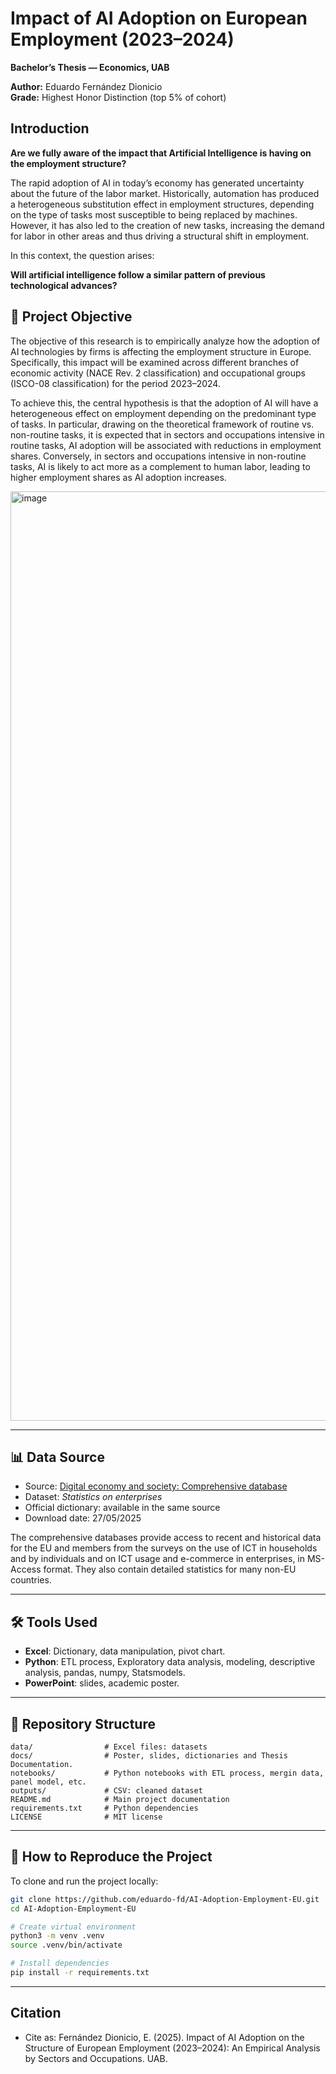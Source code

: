 # Impact of AI Adoption on European Employment (2023–2024)

**Bachelor’s Thesis — Economics, UAB**

**Author:** Eduardo Fernández Dionicio  
**Grade:** Highest Honor Distinction (top 5% of cohort)

## Introduction
**Are we fully aware of the impact that Artificial Intelligence is having on the employment structure?**

The rapid adoption of AI in today’s economy has generated uncertainty about the future of the labor market.
Historically, automation has produced a heterogeneous substitution effect in employment structures, depending on the type of tasks most susceptible to being replaced by machines.
However, it has also led to the creation of new tasks, increasing the demand for labor in other areas and thus driving a structural shift in employment.

In this context, the question arises:

**Will artificial intelligence follow a similar pattern of previous technological advances?**

## 🎯 Project Objective

The objective of this research is to empirically analyze how the adoption of AI technologies by firms is affecting the employment structure in Europe. Specifically, this impact will be examined across different branches of economic activity (NACE Rev. 2 classification) and occupational groups (ISCO-08 classification) for the period 2023–2024.

To achieve this, the central hypothesis is that the adoption of AI will have a heterogeneous effect on employment depending on the predominant type of tasks. In particular, drawing on the theoretical framework of routine vs. non-routine tasks, it is expected that in sectors and occupations intensive in routine tasks, AI adoption will be associated with reductions in employment shares. Conversely, in sectors and occupations intensive in non-routine tasks, AI is likely to act more as a complement to human labor, leading to higher employment shares as AI adoption increases.

<img width="1026" height="1487" alt="image" src="https://github.com/user-attachments/assets/84bd8249-7a26-46f7-b577-3dfc46e20c6b" />

---

## 📊 Data Source
- Source: [Digital economy and society: Comprehensive database](https://ec.europa.eu/eurostat/web/digital-economy-and-society/database/comprehensive-database)  
- Dataset: *Statistics on enterprises*  
- Official dictionary: available in the same source  
- Download date: 27/05/2025

The comprehensive databases provide access to recent and historical data for the EU and members from the surveys on the use of ICT in households and by individuals and on ICT usage and e-commerce in enterprises, in MS-Access format. They also contain detailed statistics for many non-EU countries.

---

## 🛠️ Tools Used
- **Excel**: Dictionary, data manipulation, pivot chart.
- **Python**: ETL process, Exploratory data analysis, modeling, descriptive analysis, pandas, numpy, Statsmodels.
- **PowerPoint**: slides, academic poster.
  
---

## 📂 Repository Structure
```
data/                # Excel files: datasets
docs/                # Poster, slides, dictionaries and Thesis Documentation.
notebooks/           # Python notebooks with ETL process, mergin data, panel model, etc.
outputs/             # CSV: cleaned dataset
README.md            # Main project documentation
requirements.txt     # Python dependencies
LICENSE              # MIT license
```

---

## 🚀 How to Reproduce the Project
To clone and run the project locally:

```bash
git clone https://github.com/eduardo-fd/AI-Adoption-Employment-EU.git
cd AI-Adoption-Employment-EU

# Create virtual environment
python3 -m venv .venv
source .venv/bin/activate

# Install dependencies
pip install -r requirements.txt
```

---

## Citation
- Cite as: Fernández Dionicio, E. (2025). Impact of AI Adoption on the Structure of European Employment (2023–2024): An Empirical Analysis by Sectors and Occupations. UAB.
